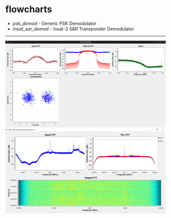 # flowcharts
 - *psk_demod* - Generic PSK Demodulator
 - *insat_sar_demod* - Insat-3 S&R Transponder Demodulator
 ***
 ![psk_demod](psk_demod/screenshots/flowchart.jpg)  
 ![insat_sar_demod](insat_sar_demod/screenshots/flowchart.jpg)
